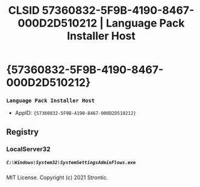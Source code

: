 ﻿---
title: "CLSID 57360832-5F9B-4190-8467-000D2D510212 | Language Pack Installer Host"
excerpt: What is COM-Object CLSID 57360832-5F9B-4190-8467-000D2D510212?
---

# {57360832-5F9B-4190-8467-000D2D510212}

### `Language Pack Installer Host`
* AppID: `{57360832-5F9B-4190-8467-000D2D510212}`

## Registry


### LocalServer32

##### `C:\Windows\System32\SystemSettingsAdminFlows.exe`

MIT License. Copyright (c) 2021 Strontic.


